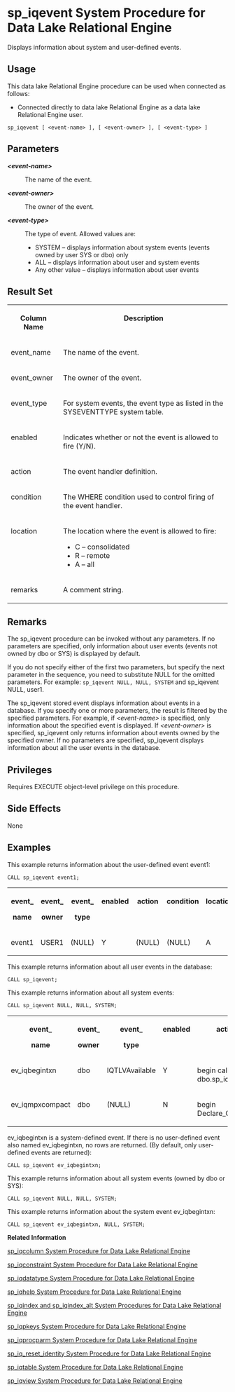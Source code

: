 <!-- loioa5a872a584f21015ba4c951765fe55ca -->

# sp\_iqevent System Procedure for Data Lake Relational Engine

Displays information about system and user-defined events.



<a name="loioa5a872a584f21015ba4c951765fe55ca__section_umy_gqn_14b"/>

## Usage

This data lake Relational Engine procedure can be used when connected as follows:

-   Connected directly to data lake Relational Engine as a data lake Relational Engine user.



```
sp_iqevent [ <event-name> ], [ <event-owner> ], [ <event-type> ]
```



<a name="loioa5a872a584f21015ba4c951765fe55ca__iq_refbb_1564"/>

## Parameters


<dl>
<dt><b>

*<event-name\>*

</b></dt>
<dd>

The name of the event.



</dd><dt><b>

*<event-owner\>*

</b></dt>
<dd>

The owner of the event.



</dd><dt><b>

*<event-type\>*

</b></dt>
<dd>

The type of event. Allowed values are:

-   SYSTEM – displays information about system events \(events owned by user SYS or dbo\) only
-   ALL – displays information about user and system events
-   Any other value – displays information about user events



</dd>
</dl>



<a name="loioa5a872a584f21015ba4c951765fe55ca__section_ztj_rlz_mbb"/>

## Result Set


<table>
<tr>
<th valign="top">

Column Name

</th>
<th valign="top">

Description

</th>
</tr>
<tr>
<td valign="top">

event\_name

</td>
<td valign="top">

The name of the event.

</td>
</tr>
<tr>
<td valign="top">

event\_owner

</td>
<td valign="top">

The owner of the event.

</td>
</tr>
<tr>
<td valign="top">

event\_type

</td>
<td valign="top">

For system events, the event type as listed in the SYSEVENTTYPE system table.

</td>
</tr>
<tr>
<td valign="top">

enabled

</td>
<td valign="top">

Indicates whether or not the event is allowed to fire \(Y/N\).

</td>
</tr>
<tr>
<td valign="top">

action

</td>
<td valign="top">

The event handler definition.

</td>
</tr>
<tr>
<td valign="top">

condition

</td>
<td valign="top">

The WHERE condition used to control firing of the event handler.

</td>
</tr>
<tr>
<td valign="top">

location

</td>
<td valign="top">

The location where the event is allowed to fire:

-   C – consolidated
-   R – remote
-   A – all



</td>
</tr>
<tr>
<td valign="top">

remarks

</td>
<td valign="top">

A comment string.

</td>
</tr>
</table>



<a name="loioa5a872a584f21015ba4c951765fe55ca__section_pr3_qlz_mbb"/>

## Remarks

The sp\_iqevent procedure can be invoked without any parameters. If no parameters are specified, only information about user events \(events not owned by dbo or SYS\) is displayed by default.

If you do not specify either of the first two parameters, but specify the next parameter in the sequence, you need to substitute NULL for the omitted parameters. For example: `sp_iqevent NULL, NULL, SYSTEM` and sp\_iqevent NULL, user1.

The sp\_iqevent stored event displays information about events in a database. If you specify one or more parameters, the result is filtered by the specified parameters. For example, if *<event-name\>* is specified, only information about the specified event is displayed. If *<event-owner\>* is specified, sp\_iqevent only returns information about events owned by the specified owner. If no parameters are specified, sp\_iqevent displays information about all the user events in the database.



<a name="loioa5a872a584f21015ba4c951765fe55ca__iq_refbb_1563"/>

## Privileges

Requires EXECUTE object-level privilege on this procedure.



## Side Effects

None



<a name="loioa5a872a584f21015ba4c951765fe55ca__iq_refbb_1569"/>

## Examples

This example returns information about the user-defined event event1:

```
CALL sp_iqevent event1;
```


<table>
<tr>
<th valign="top">

event\_

name

</th>
<th valign="top">

event\_

owner

</th>
<th valign="top">

event\_

type

</th>
<th valign="top">

enabled

</th>
<th valign="top">

action

</th>
<th valign="top">

condition

</th>
<th valign="top">

location

</th>
<th valign="top">

remarks

</th>
</tr>
<tr>
<td valign="top">

event1

</td>
<td valign="top">

USER1

</td>
<td valign="top">

\(NULL\)

</td>
<td valign="top">

Y

</td>
<td valign="top">

\(NULL\)

</td>
<td valign="top">

\(NULL\)

</td>
<td valign="top">

A

</td>
<td valign="top">

\(NULL\)

</td>
</tr>
</table>

This example returns information about all user events in the database:

```
CALL sp_iqevent;
```

This example returns information about all system events:

```
CALL sp_iqevent NULL, NULL, SYSTEM;
```


<table>
<tr>
<th valign="top">

event\_

name

</th>
<th valign="top">

event\_

owner

</th>
<th valign="top">

event\_

type

</th>
<th valign="top">

enabled

</th>
<th valign="top">

action

</th>
<th valign="top">

condition

</th>
<th valign="top">

location

</th>
<th valign="top">

remarks

</th>
</tr>
<tr>
<td valign="top">

ev\_iqbegintxn

</td>
<td valign="top">

dbo

</td>
<td valign="top">

IQTLVAvailable

</td>
<td valign="top">

Y

</td>
<td valign="top">

begin call dbo.sp\_iqlog...

</td>
<td valign="top">

\(NULL\)

</td>
<td valign="top">

A

</td>
<td valign="top">

\(NULL\)

</td>
</tr>
<tr>
<td valign="top">

ev\_iqmpxcompact

</td>
<td valign="top">

dbo

</td>
<td valign="top">

\(NULL\)

</td>
<td valign="top">

N

</td>
<td valign="top">

begin Declare\_Catalog...

</td>
<td valign="top">

\(NULL\)

</td>
<td valign="top">

A

</td>
<td valign="top">

\(NULL\)

</td>
</tr>
</table>

ev\_iqbegintxn is a system-defined event. If there is no user-defined event also named ev\_iqbegintxn, no rows are returned. \(By default, only user-defined events are returned\):

```
CALL sp_iqevent ev_iqbegintxn;
```

This example returns information about all system events \(owned by dbo or SYS\):

```
CALL sp_iqevent NULL, NULL, SYSTEM;
```

This example returns information about the system event ev\_iqbegintxn:

```
CALL sp_iqevent ev_iqbegintxn, NULL, SYSTEM;
```

**Related Information**  


[sp\_iqcolumn System Procedure for Data Lake Relational Engine](sp-iqcolumn-system-procedure-for-data-lake-relational-engine-a59eafa.md "Displays information about columns in a database.")

[sp\_iqconstraint System Procedure for Data Lake Relational Engine](sp-iqconstraint-system-procedure-for-data-lake-relational-engine-a5a0395.md "Lists referential integrity constraints defined using CREATE TABLE or ALTER TABLE for the specified table or column.")

[sp\_iqdatatype System Procedure for Data Lake Relational Engine](sp-iqdatatype-system-procedure-for-data-lake-relational-engine-a5a247c.md "Displays information about system data types and user-defined data types.")

[sp\_iqhelp System Procedure for Data Lake Relational Engine](sp-iqhelp-system-procedure-for-data-lake-relational-engine-a5a978b.md "Displays information about system and user-defined objects and data types.")

[sp\_iqindex and sp\_iqindex\_alt System Procedures for Data Lake Relational Engine](sp-iqindex-and-sp-iqindex-alt-system-procedures-for-data-lake-relational-engine-a5aa7ea.md "Lists information about indexes.")

[sp\_iqpkeys System Procedure for Data Lake Relational Engine](sp-iqpkeys-system-procedure-for-data-lake-relational-engine-a5b1c11.md "Displays information about primary keys and primary key constraints by table, column, table owner, or for all data lake Relational Engine tables in the database.")

[sp\_iqprocparm System Procedure for Data Lake Relational Engine](sp-iqprocparm-system-procedure-for-data-lake-relational-engine-a5b2c2d.md "Displays information about stored procedure parameters, including result set variables and SQLSTATE/SQLCODE error values.")

[sp\_iq\_reset\_identity System Procedure for Data Lake Relational Engine](sp-iq-reset-identity-system-procedure-for-data-lake-relational-engine-a5b4402.md "Sets the seed of the Identity/Autoincrement column associated with the specified table to the specified value.")

[sp\_iqtable System Procedure for Data Lake Relational Engine](sp-iqtable-system-procedure-for-data-lake-relational-engine-a5b959d.md "Displays information about tables in the database.")

[sp\_iqview System Procedure for Data Lake Relational Engine](sp-iqview-system-procedure-for-data-lake-relational-engine-a5bdee7.md "Displays information about views in a database.")

